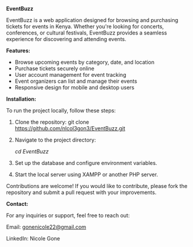 <b>EventBuzz</b>

EventBuzz is a web application designed for browsing and purchasing tickets for events in Kenya. Whether you're looking for concerts, conferences, or cultural festivals, EventBuzz provides a seamless experience for discovering and attending events.


<b>Features:</b>
- Browse upcoming events by category, date, and location
- Purchase tickets securely online
- User account management for event tracking
- Event organizers can list and manage their events
- Responsive design for mobile and desktop users


<b>Installation:</b>

To run the project locally, follow these steps:

1. Clone the repository:
git clone https://github.com/nlcol3gon3/EventBuzz.git

2. Navigate to the project directory:

   <i>cd EventBuzz</i>

3. Set up the database and configure environment variables.

4. Start the local server using XAMPP or another PHP server.

Contributions are welcome! If you would like to contribute, please fork the repository and submit a pull request with your improvements.


<b>Contact:</b>

For any inquiries or support, feel free to reach out:

Email: gonenicole22@gmail.com

LinkedIn: Nicole Gone

